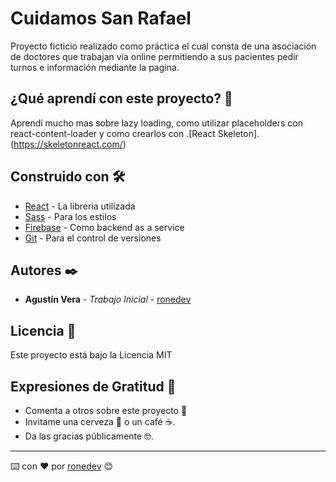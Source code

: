# Cuidamos San Rafael

Proyecto ficticio realizado como práctica el cual consta de una asociación de doctores que trabajan vía online permitiendo a sus pacientes pedir turnos e información mediante la pagina.

## ¿Qué aprendí con este proyecto? 🙇
Aprendí mucho mas sobre lazy loading, como utilizar placeholders con react-content-loader y como crearlos con .[React Skeleton].(https://skeletonreact.com/)

## Construido con 🛠️

* [React](https://es.reactjs.org/) - La libreria utilizada
* [Sass](https://sass-lang.com/) - Para los estilos
* [Firebase](https://firebase.google.com/) - Como backend as a service
* [Git](https://git-scm.com/) - Para el control de versiones

## Autores ✒️

* **Agustín Vera** - *Trabajo Inicial* - [ronedev](https://github.com/ronedev)

## Licencia 📄

Este proyecto está bajo la Licencia MIT

## Expresiones de Gratitud 🎁

* Comenta a otros sobre este proyecto 📢
* Invitame una cerveza 🍺 o un café ☕. 
* Da las gracias públicamente 🤓.



---
⌨️ con ❤️ por [ronedev](https://github.com/ronedev) 😊
